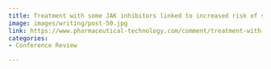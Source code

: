 ```yaml
---
title: Treatment with some JAK inhibitors linked to increased risk of shingles
image: images/writing/post-50.jpg
link: https://www.pharmaceutical-technology.com/comment/treatment-with-some-jak-inhibitors-linked-to-increased-risk-of-shingles/
categories:
- Conference Review

---
```

